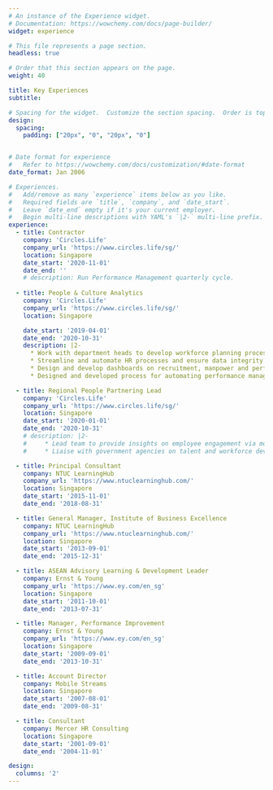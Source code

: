 ```yaml
---
# An instance of the Experience widget.
# Documentation: https://wowchemy.com/docs/page-builder/
widget: experience

# This file represents a page section.
headless: true

# Order that this section appears on the page.
weight: 40

title: Key Experiences
subtitle: 

# Spacing for the widget.  Customize the section spacing.  Order is top, right, bottom, left. 
design:
  spacing:
    padding: ["20px", "0", "20px", "0"]


# Date format for experience
#   Refer to https://wowchemy.com/docs/customization/#date-format
date_format: Jan 2006

# Experiences.
#   Add/remove as many `experience` items below as you like.
#   Required fields are `title`, `company`, and `date_start`.
#   Leave `date_end` empty if it's your current employer.
#   Begin multi-line descriptions with YAML's `|2-` multi-line prefix.
experience:
  - title: Contractor
    company: 'Circles.Life'
    company_url: 'https://www.circles.life/sg/'
    location: Singapore
    date_start: '2020-11-01'
    date_end: ''
    # description: Run Performance Management quarterly cycle.
        
  - title: People & Culture Analytics
    company: 'Circles.Life'
    company_url: 'https://www.circles.life/sg/'
    location: Singapore

    date_start: '2019-04-01'
    date_end: '2020-10-31'
    description: |2-
      * Work with department heads to develop workforce planning process based on business strategy and budgets.
      * Streamline and automate HR processes and ensure data integrity of data across various systems (HRIS, ATS, etc); Assist with data integration with partners through APIs and ETLs
      * Design and develop dashboards on recruitment, manpower and performance using collated data from various sources to enable TA team and HODs to track recruiter performance, headcounts and attrition
      * Designed and developed process for automating performance management system using Google Apps Script

  - title: Regional People Partnering Lead
    company: 'Circles.Life'
    company_url: 'https://www.circles.life/sg/'
    location: Singapore
    date_start: '2020-01-01'
    date_end: '2020-10-31'
    # description: |2-
    #     * Lead team to provide insights on employee engagement via monthly pulse check reporting
    #     * Liaise with government agencies on talent and workforce development, ensure compliance with requirements

  - title: Principal Consultant
    company: NTUC LearningHub
    company_url: 'https://www.ntuclearninghub.com/'
    location: Singapore
    date_start: '2015-11-01'
    date_end: '2018-08-31'

  - title: General Manager, Institute of Business Excellence
    company: NTUC LearningHub
    company_url: 'https://www.ntuclearninghub.com/'
    location: Singapore
    date_start: '2013-09-01'
    date_end: '2015-12-31'

  - title: ASEAN Advisory Learning & Development Leader
    company: Ernst & Young
    company_url: 'https://www.ey.com/en_sg'
    location: Singapore
    date_start: '2011-10-01'
    date_end: '2013-07-31'

  - title: Manager, Performance Improvement
    company: Ernst & Young
    company_url: 'https://www.ey.com/en_sg'
    location: Singapore
    date_start: '2009-09-01'
    date_end: '2013-10-31'

  - title: Account Director
    company: Mobile Streams
    location: Singapore
    date_start: '2007-08-01'
    date_end: '2009-08-31'

  - title: Consultant
    company: Mercer HR Consulting
    location: Singapore
    date_start: '2001-09-01'
    date_end: '2004-11-01'

design:
  columns: '2'
---
```

